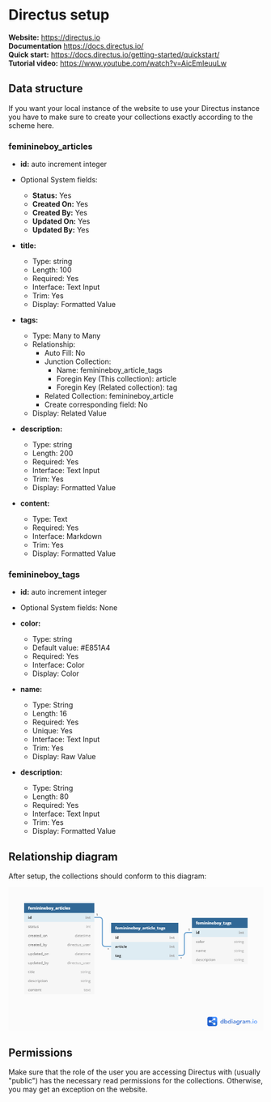# Directus setup
**Website:** https://directus.io  
**Documentation** https://docs.directus.io/  
**Quick start:** https://docs.directus.io/getting-started/quickstart/  
**Tutorial video:** https://www.youtube.com/watch?v=AicEmIeuuLw

## Data structure
If you want your local instance of the website to use your Directus instance you have to make sure to create your collections exactly according to the scheme here.

### feminineboy_articles
- **id:** auto increment integer
- Optional System fields:
    - **Status:** Yes
    - **Created On:** Yes
    - **Created By:** Yes
    - **Updated On:** Yes
    - **Updated By:** Yes
    
- **title:**
    - Type: string
    - Length: 100
    - Required: Yes
    - Interface: Text Input
    - Trim: Yes
    - Display: Formatted Value

- **tags:**
    - Type: Many to Many
    - Relationship:
        - Auto Fill: No
        - Junction Collection:
            - Name: feminineboy_article_tags
            - Foregin Key (This collection): article
            - Foregin Key (Related collection): tag
        - Related Collection: feminineboy_article
        - Create corresponding field: No
    - Display: Related Value

- **description:**
    - Type: string
    - Length: 200
    - Required: Yes
    - Interface: Text Input
    - Trim: Yes
    - Display: Formatted Value

- **content:**
    - Type: Text
    - Required: Yes
    - Interface: Markdown
    - Trim: Yes
    - Display: Formatted Value

### feminineboy_tags
- **id:** auto increment integer
- Optional System fields: None
- **color:**
    - Type: string
    - Default value: #E851A4
    - Required: Yes
    - Interface: Color
    - Display: Color
    
- **name:**
    - Type: String
    - Length: 16
    - Required: Yes
    - Unique: Yes
    - Interface: Text Input
    - Trim: Yes
    - Display: Raw Value

- **description:**
    - Type: String
    - Length: 80
    - Required: Yes
    - Interface: Text Input
    - Trim: Yes
    - Display: Formatted Value
    
## Relationship diagram
After setup, the collections should conform to this diagram:

![db diagram](feminineboy-diagram.png)

## Permissions
Make sure that the role of the user you are accessing Directus with (usually "public") has the necessary read permissions for the collections.
Otherwise, you may get an exception on the website.